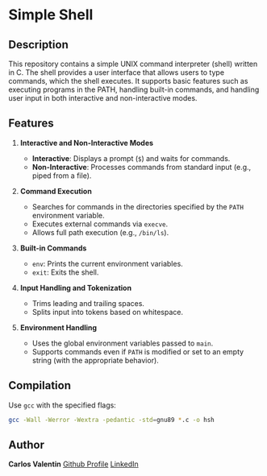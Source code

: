 # Simple Shell

## Description
This repository contains a simple UNIX command interpreter (shell) written in C. The shell provides a user interface that allows users to type commands, which the shell executes. It supports basic features such as executing programs in the PATH, handling built-in commands, and handling user input in both interactive and non-interactive modes.

## Features
1. **Interactive and Non-Interactive Modes**  
   - **Interactive**: Displays a prompt (`$`) and waits for commands.
   - **Non-Interactive**: Processes commands from standard input (e.g., piped from a file).

2. **Command Execution**  
   - Searches for commands in the directories specified by the `PATH` environment variable.
   - Executes external commands via `execve`.
   - Allows full path execution (e.g., `/bin/ls`).

3. **Built-in Commands**
   - `env`: Prints the current environment variables.
   - `exit`: Exits the shell.

4. **Input Handling and Tokenization**
   - Trims leading and trailing spaces.
   - Splits input into tokens based on whitespace.

5. **Environment Handling**
   - Uses the global environment variables passed to `main`.
   - Supports commands even if `PATH` is modified or set to an empty string (with the appropriate behavior).

## Compilation
Use `gcc` with the specified flags:
```bash
gcc -Wall -Werror -Wextra -pedantic -std=gnu89 *.c -o hsh
```
## Author
**Carlos Valentin**
[Github Profile](https://github.com/Cvalentin4153)
[LinkedIn](www.linkedin.com/in/carlos-valentin-24706b336)
